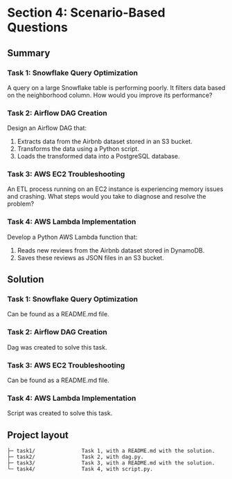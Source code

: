 # Section 4: Scenario-Based Questions 
## Summary
### Task 1: Snowflake Query Optimization
A query on a large Snowflake table is performing poorly. It filters data based on the
neighborhood column. How would you improve its performance?
### Task 2: Airflow DAG Creation
Design an Airflow DAG that:
1. Extracts data from the Airbnb dataset stored in an S3 bucket.
2. Transforms the data using a Python script.
3. Loads the transformed data into a PostgreSQL database.
### Task 3: AWS EC2 Troubleshooting
An ETL process running on an EC2 instance is experiencing memory issues and
crashing. What steps would you take to diagnose and resolve the problem?
### Task 4: AWS Lambda Implementation
Develop a Python AWS Lambda function that:
1. Reads new reviews from the Airbnb dataset stored in DynamoDB.
2. Saves these reviews as JSON files in an S3 bucket.

## Solution
### Task 1: Snowflake Query Optimization
Can be found as a README.md file.
### Task 2: Airflow DAG Creation
Dag was created to solve this task.
### Task 3: AWS EC2 Troubleshooting
Can be found as a README.md file.
### Task 4: AWS Lambda Implementation
Script was created to solve this task.

## Project layout

    ├─ task1/               Task 1, with a README.md with the solution.
    ├─ task2/               Task 2, with dag.py.
    ├─ task3/               Task 3, with a README.md with the solution.
    └─ task4/               Task 4, with script.py.
